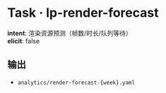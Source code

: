# Task · lp-render-forecast

**intent**: 渲染资源预测（帧数/时长/队列等待）  
**elicit**: false

## 输出

- `analytics/render-forecast-{week}.yaml`
